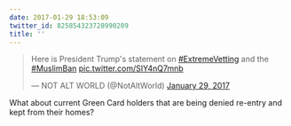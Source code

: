 ```yaml
---
date: 2017-01-29 18:53:09
twitter_id: 825854323728990209
title: ''
---
```


<blockquote class="twitter-tweet"><p lang="en" dir="ltr">Here is President Trump&#39;s statement on <a href="https://twitter.com/hashtag/ExtremeVetting?src=hash&amp;ref_src=twsrc%5Etfw">#ExtremeVetting</a> and the <a href="https://twitter.com/hashtag/MuslimBan?src=hash&amp;ref_src=twsrc%5Etfw">#MuslimBan</a> <a href="https://t.co/SIY4nQ7mnb">pic.twitter.com/SIY4nQ7mnb</a></p>&mdash; NOT ALT WORLD (@NotAltWorld) <a href="https://twitter.com/NotAltWorld/status/825849482843664386?ref_src=twsrc%5Etfw">January 29, 2017</a></blockquote>
<script async src="https://platform.twitter.com/widgets.js" charset="utf-8"></script>

What about current Green Card holders that are being denied re-entry and kept from their homes?
